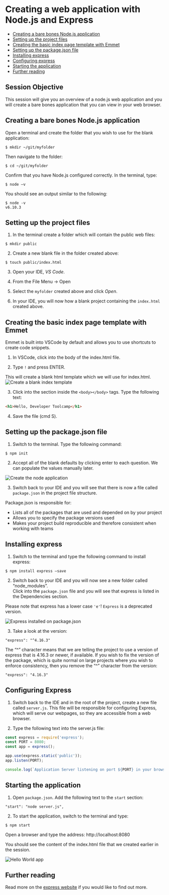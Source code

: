 # Creating a web application with Node.js and Express

* [Creating a bare bones Node.js application](#node)  
* [Setting up the project files](#setup)  
* [Creating the basic index page template with Emmet](#emmet)
* [Setting up the package.json file](#package)
* [Installing express](#express)
* [Configuring express](#confexpress)
* [Starting the application](#start)
* [Further reading](#further)

## Session Objective
This session will give you an overview of a node.js web application and you will create a bare bones application that you can view in your web browser.

<a name="node"></a>
## Creating a bare bones Node.js application

Open a terminal and create the folder that you wish to use for the blank application:

```
$ mkdir ~/git/myfolder
```
Then navigate to the folder:

```
$ cd ~/git/myfolder
```

Confirm that you have Node.js configured correctly.  In the terminal, type:

```
$ node –v
```
You should see an output similar to the following:

```
$ node -v 
v6.10.3
```
<a name="setup"></a>
## Setting up the project files

1. In the terminal create a folder which will contain the public web files:
```
$ mkdir public
```

2. Create a new blank file in the folder created above:

```
$ touch public/index.html
```

3. Open your IDE, *VS Code*.

4. From the File Menu -> Open

5. Select the `myfolder` created above and click *Open*.

6. In your IDE, you will now how a blank project containing the `index.html` created above.

<a name="emmet"></a>
## Creating the basic index page template with Emmet
Emmet is built into VSCode by default and allows you to use shortcuts to create code snippets.

1. In VSCode, click into the body of the index.html file.
 
2. Type `!` and press ENTER.

This will create a blank html template which we will use for index.html.
<img src="./resources/session_03_index_template.png" alt="Create a blank index template" />

3. Click into the section inside the `<body></body>` tags. Type the following text:

```html
<h1>Hello, Developer Toolcamp</h1>
```

4. Save the file (cmd S).

<a name="package"></a>
## Setting up the package.json file

1. Switch to the terminal.  Type the following command:

```
$ npm init
```

2. Accept all of the blank defaults by clicking enter to each question.  We can populate the values manually later.
<img src="./resources/session_03_npm_init.png" alt="Create the node application" />

3. Switch back to your IDE and you will see that there is now a file called `package.json` in the project file structure.

Package.json is responsible for:
* Lists all of the packages that are used and depended on by your project
* Allows you to specify the package versions used
* Makes your project build reproducible and therefore consistent when working with teams

<a name="express"></a>
## Installing express
1. Switch to the terminal and type the following command to install express:

```
$ npm install express –save
```

2. Switch back to your IDE and you will now see a new folder called “node_modules”.  
Click into the `package.json` file and you will see that express is listed in the Dependencies section.

Please note that express has a lower case `'e'`! `Express` is a deprecated version.

<img src="./resources/session_03_express.png" alt="Express installed on package.json" />

3. Take a look at the version:

```
"express": "^4.16.3"
```

The “^” character means that we are telling the project to use a version of express that is 4.16.3 or newer, if available.  If you wish to fix the version of the package, which is quite normal on large projects where you wish to enforce consistency, then you remove the “^” character from the version:

```
"express": "4.16.3"
```

<a name="confexpress"></a>
## Configuring Express

1. Switch back to the IDE and in the root of the project, create a new file called `server.js`.  This file will be responsible for configuring Express, which will serve our webpages, so they are accessible from a web browser.

3. Type the following text into the server.js file:

```javascript
const express = require('express');
const PORT = 8080;
const app = express();

app.use(express.static('public'));
app.listen(PORT);

console.log(`Application Server listening on port ${PORT} in your browser.`);
```

<a name="start"></a>
## Starting the application

1. Open `package.json`.  Add the following text to the `start` section:

```
"start": "node server.js",
```

2. To start the application, switch to the terminal and type:

```
$ npm start
```

Open a browser and type the address: http://localhost:8080

You should see the content of the index.html file that we created earlier in the session.

<img src="./resources/session_03_hello_world.png" alt="Hello World app" />


## Further reading
Read more on the [express website](https://expressjs.com/) if you would like to find out more.